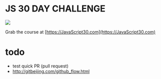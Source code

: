 
# JS 30 DAY CHALLENGE


![](https://javascript30.com/images/JS3-social-share.png)

Grab the course at [https://JavaScript30.com](https://JavaScript30.com)

# todo 
- test quick PR (pull request)
- http://gitbeijing.com/github_flow.html
